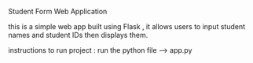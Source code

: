 Student Form Web Application

this is a simple web app built using Flask , it allows users to input student names and student IDs then displays them.

instructions to run project :
   run the python file --> app.py
